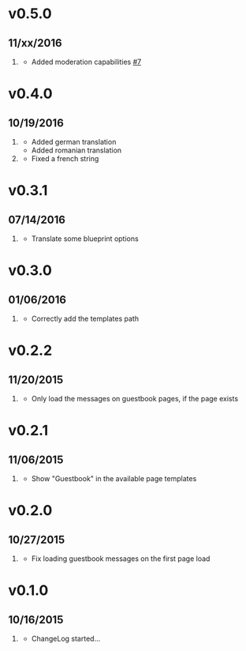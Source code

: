# v0.5.0
## 11/xx/2016

1. [](#new)
    * Added moderation capabilities [#7](https://github.com/getgrav/grav-plugin-guestbook/issues/7)

# v0.4.0
## 10/19/2016

1. [](#improved)
    * Added german translation
    * Added romanian translation
1. [](#bugfix)
    * Fixed a french string

# v0.3.1
## 07/14/2016

1. [](#improved)
    * Translate some blueprint options

# v0.3.0
## 01/06/2016

1. [](#bugfix)
    * Correctly add the templates path

# v0.2.2
## 11/20/2015

1. [](#bugfix)
    * Only load the messages on guestbook pages, if the page exists

# v0.2.1
## 11/06/2015

1. [](#bugfix)
    * Show "Guestbook" in the available page templates

# v0.2.0
## 10/27/2015

1. [](#bugfix)
    * Fix loading guestbook messages on the first page load

# v0.1.0
## 10/16/2015

1. [](#new)
    * ChangeLog started...
